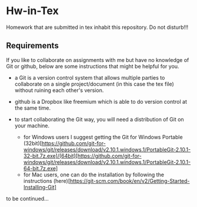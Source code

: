 # Hw-in-Tex
Homework that are submitted in tex inhabit this repository. Do not disturb!!!


## Requirements
If you like to collaborate on assignments with me but have no knowledge of Git or github, below are some instructions that might be helpful for you.

- a Git is a version control system that allows multiple parties to collaborate on a single project/document (in this case the tex file) without ruining each other's version.

- github is a Dropbox like freemium which is able to do version control at the same time.

- to start collaborating the Git way, you will need a distribution of Git on your machine.
  - for Windows users I suggest getting the Git for Windows Portable (32bit)[https://github.com/git-for-windows/git/releases/download/v2.10.1.windows.1/PortableGit-2.10.1-32-bit.7z.exe]/(64bit)[https://github.com/git-for-windows/git/releases/download/v2.10.1.windows.1/PortableGit-2.10.1-64-bit.7z.exe]
  - for Mac users, one can do the installation by following the instructions (here)[https://git-scm.com/book/en/v2/Getting-Started-Installing-Git]


to be continued...
